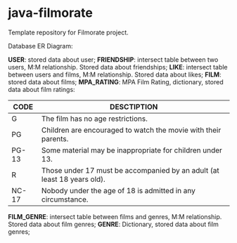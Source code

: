 # java-filmorate
Template repository for Filmorate project.

Database ER Diagram:


**USER**: stored data about user;
**FRIENDSHIP**: intersect table between two users, M:M relationship. Stored data about friendships;
**LIKE**: intersect table between users and films, M:M relationship. Stored data about likes;
**FILM**: stored data about films;
**MPA_RATING**: MPA Film Rating, dictionary, stored data about film ratings:

| CODE | DESCTIPTION                                                              |
|------|--------------------------------------------------------------------------|
| G    | The film has no age restrictions.                                        |
|   PG   | Children are encouraged to watch the movie with their parents.           |
|  PG-13    | Some material may be inappropriate for children under 13.                |
|    R  | Those under 17 must be accompanied by an adult (at least 18 years old).  |
|    NC-17  | Nobody under the age of 18 is admitted in any circumstance.              |          

**FILM_GENRE**: intersect table between films and genres, M:M relationship. Stored data about film genres;
**GENRE**: Dictionary, stored data about film genres;
